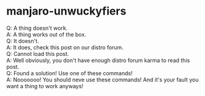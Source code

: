 # manjaro-unwuckyfiers

Q: A thing doesn't work.\
A: A thing works out of the box.\
Q: It doesn't.\
A: It does, check this post on our distro forum.\
Q: Cannot load this post.\
A: Well obviously, you don't have enough distro forum karma to read this post.\
Q: Found a solution! Use one of these commands!\
A: Nooooooo! You should neve use these commands! And it's your fault you want a thing to work anyways!
